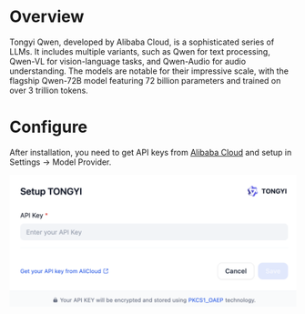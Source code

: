# Overview

Tongyi Qwen, developed by Alibaba Cloud, is a sophisticated series of LLMs. It includes multiple variants, such as Qwen for text processing, Qwen-VL for vision-language tasks, and Qwen-Audio for audio understanding. The models are notable for their impressive scale, with the flagship Qwen-72B model featuring 72 billion parameters and trained on over 3 trillion tokens.

# Configure
After installation, you need to get API keys from [Alibaba Cloud](https://bailian.console.aliyun.com/?apiKey=1#/api-key) and setup in Settings -> Model Provider.

![](_assets/tongyi.PNG)
